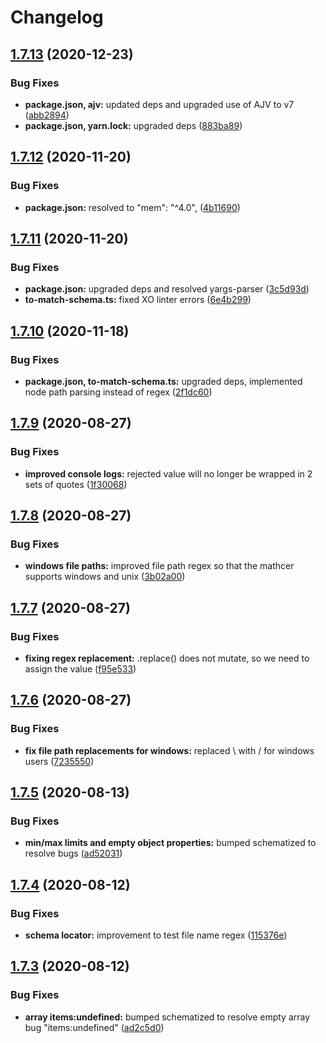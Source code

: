 # Changelog

## [1.7.13](https://github.com/ryparker/jest-schema-matcher/compare/v1.7.12...v1.7.13) (2020-12-23)


### Bug Fixes

* **package.json, ajv:** updated deps and upgraded use of AJV to v7 ([abb2894](https://github.com/ryparker/jest-schema-matcher/commit/abb2894a1f655193dedfad8ae6188af00fbd7326))
* **package.json, yarn.lock:** upgraded deps ([883ba89](https://github.com/ryparker/jest-schema-matcher/commit/883ba890f3302aaf98875696335e448a1bd8f8ae))

## [1.7.12](https://github.com/ryparker/jest-schema-matcher/compare/v1.7.11...v1.7.12) (2020-11-20)


### Bug Fixes

* **package.json:** resolved to "mem": "^4.0", ([4b11690](https://github.com/ryparker/jest-schema-matcher/commit/4b11690e974de09020a92c6694de59d306abee06))

## [1.7.11](https://github.com/ryparker/jest-schema-matcher/compare/v1.7.10...v1.7.11) (2020-11-20)


### Bug Fixes

* **package.json:** upgraded deps and resolved yargs-parser ([3c5d93d](https://github.com/ryparker/jest-schema-matcher/commit/3c5d93d3f3a0a340fae716f72c79d742419ce408))
* **to-match-schema.ts:** fixed XO linter errors ([6e4b299](https://github.com/ryparker/jest-schema-matcher/commit/6e4b29911b0564447c65a399c3f0eb575c77d053))

## [1.7.10](https://github.com/ryparker/jest-schema-matcher/compare/v1.7.9...v1.7.10) (2020-11-18)


### Bug Fixes

* **package.json, to-match-schema.ts:** upgraded deps, implemented node path parsing instead of regex ([2f1dc60](https://github.com/ryparker/jest-schema-matcher/commit/2f1dc60dac43b03539c2e73fd3dca05345a6aa27))

## [1.7.9](https://github.com/ryparker/jest-schema-matcher/compare/v1.7.8...v1.7.9) (2020-08-27)


### Bug Fixes

* **improved console logs:** rejected value will no longer be wrapped in 2 sets of quotes ([1f30068](https://github.com/ryparker/jest-schema-matcher/commit/1f300680cd6b13bc5059683732eaca82d5e2809b))

## [1.7.8](https://github.com/ryparker/jest-schema-matcher/compare/v1.7.7...v1.7.8) (2020-08-27)


### Bug Fixes

* **windows file paths:** improved file path regex so that the mathcer supports windows and unix ([3b02a00](https://github.com/ryparker/jest-schema-matcher/commit/3b02a005271ff33739d974e73312e9c650b48de7))

## [1.7.7](https://github.com/ryparker/jest-schema-matcher/compare/v1.7.6...v1.7.7) (2020-08-27)


### Bug Fixes

* **fixing regex replacement:** .replace() does not mutate, so we need to assign the value ([f95e533](https://github.com/ryparker/jest-schema-matcher/commit/f95e533adef9581f29c04dde7158be95801bd494))

## [1.7.6](https://github.com/ryparker/jest-schema-matcher/compare/v1.7.5...v1.7.6) (2020-08-27)


### Bug Fixes

* **fix file path replacements for windows:** replaced \ with / for windows users ([7235550](https://github.com/ryparker/jest-schema-matcher/commit/72355501f238769d071c37fa536ceabb2ad897f6))

## [1.7.5](https://github.com/ryparker/jest-schema-matcher/compare/v1.7.4...v1.7.5) (2020-08-13)


### Bug Fixes

* **min/max limits and empty object properties:** bumped schematized to resolve bugs ([ad52031](https://github.com/ryparker/jest-schema-matcher/commit/ad520312d00b9fcac886a3e4e56d0e1cd30e3b35))

## [1.7.4](https://github.com/ryparker/jest-schema-matcher/compare/v1.7.3...v1.7.4) (2020-08-12)


### Bug Fixes

* **schema locator:** improvement to test file name regex ([115376e](https://github.com/ryparker/jest-schema-matcher/commit/115376eccca5c79210177883bbccbaf8d30eda98))

## [1.7.3](https://github.com/ryparker/jest-schema-matcher/compare/v1.7.2...v1.7.3) (2020-08-12)


### Bug Fixes

* **array items:undefined:** bumped schematized to resolve empty array bug "items:undefined" ([ad2c5d0](https://github.com/ryparker/jest-schema-matcher/commit/ad2c5d05d683c7b5bbaf74e0dc48e5c153544fed))
